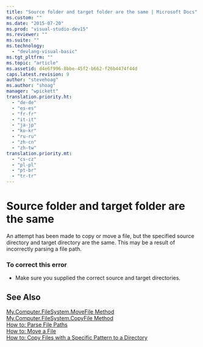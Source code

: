 ```yaml
---
title: "Source folder and target folder are the same | Microsoft Docs"
ms.custom: ""
ms.date: "2015-07-20"
ms.prod: "visual-studio-dev15"
ms.reviewer: ""
ms.suite: ""
ms.technology: 
  - "devlang-visual-basic"
ms.tgt_pltfrm: ""
ms.topic: "article"
ms.assetid: d4e6f996-8bbe-45f2-b662-f26b4474f44d
caps.latest.revision: 9
author: "stevehoag"
ms.author: "shoag"
manager: "wpickett"
translation.priority.ht: 
  - "de-de"
  - "es-es"
  - "fr-fr"
  - "it-it"
  - "ja-jp"
  - "ko-kr"
  - "ru-ru"
  - "zh-cn"
  - "zh-tw"
translation.priority.mt: 
  - "cs-cz"
  - "pl-pl"
  - "pt-br"
  - "tr-tr"
---
```

# Source folder and target folder are the same
An attempt has been made to copy or move a file, but the specified source directory and target directory are the same. This may be a result of incorrectly parsing a file path.  
  
### To correct this error  
  
-   Make sure you supplied the correct source and target directories.  
  
## See Also  
 [My.Computer.FileSystem.MoveFile Method](http://msdn.microsoft.com/en-us/f13ecad9-b95f-4923-9f05-c061a1617756)   
 [My.Computer.FileSystem.CopyFile Method](http://msdn.microsoft.com/en-us/a3728536-7ad8-4279-8a07-dd4776d3b33c)   
 [How to: Parse File Paths](../Topic/How%20to:%20Parse%20File%20Paths%20in%20Visual%20Basic.md)   
 [How to: Move a File](../Topic/How%20to:%20Move%20a%20File%20in%20Visual%20Basic.md)   
 [How to: Copy Files with a Specific Pattern to a Directory](../Topic/How%20to:%20Copy%20Files%20with%20a%20Specific%20Pattern%20to%20a%20Directory%20in%20Visual%20Basic.md)